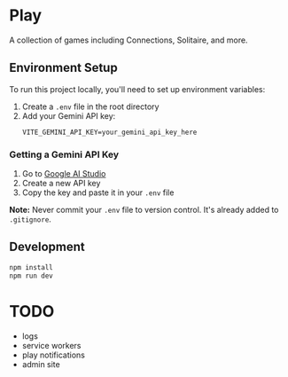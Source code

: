 # Play

A collection of games including Connections, Solitaire, and more.

## Environment Setup

To run this project locally, you'll need to set up environment variables:

1. Create a `.env` file in the root directory
2. Add your Gemini API key:
   ```
   VITE_GEMINI_API_KEY=your_gemini_api_key_here
   ```

### Getting a Gemini API Key

1. Go to [Google AI Studio](https://makersuite.google.com/app/apikey)
2. Create a new API key
3. Copy the key and paste it in your `.env` file

**Note:** Never commit your `.env` file to version control. It's already added to `.gitignore`.

## Development

```bash
npm install
npm run dev
```

# TODO

- logs
- service workers
- play notifications
- admin site
